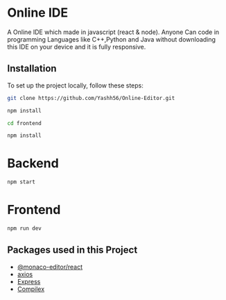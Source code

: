 
# Online IDE 

A Online IDE which made in javascript (react & node). Anyone Can code in programming Languages like C++,Python and Java  without downloading this IDE on your device and it is fully responsive. 



## Installation

To set up the project locally, follow these steps:

```bash
git clone https://github.com/Yashh56/Online-Editor.git
```

```bash
npm install
```

```bash
cd frontend
```

```bash
npm install
```

# Backend

```bash
npm start
```

# Frontend 

```bash
npm run dev
```



## Packages used in this Project

 - [@monaco-editor/react](https://www.npmjs.com/package/@monaco-editor/react)
 - [axios](https://npmjs.com/package/axios)
 - [Express](https://expressjs.com/)
 - [Compilex](https://www.npmjs.com/package/compilex)

